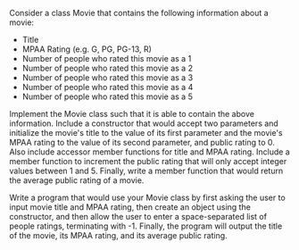 Consider a class Movie that contains the following information about a
movie:

* Title
* MPAA Rating (e.g. G, PG, PG-13, R)
* Number of people who rated this movie as a 1
* Number of people who rated this movie as a 2
* Number of people who rated this movie as a 3
* Number of people who rated this movie as a 4
* Number of people who rated this movie as a 5

Implement the Movie class such that it is able to contain the above
information. Include a constructor that would accept two parameters and
initialize the movie's title to the value of its first parameter and the movie's
MPAA rating to the value of its second parameter, and public rating to 0. Also
include accessor member functions for title and MPAA rating. Include a member
function to increment the public rating that will only accept integer values
between 1 and 5. Finally, write a member function that would return the average
public rating of a movie.

Write a program that would use your Movie class by first asking the user to
input movie title and MPAA rating, then create an object using the constructor,
and then allow the user to enter a space-separated list of people ratings,
terminating with -1. Finally, the program will output the title of the movie,
its MPAA rating, and its average public rating.